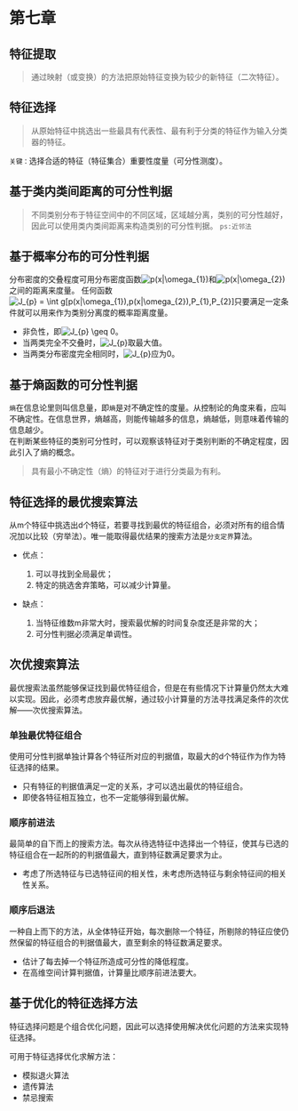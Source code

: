 # 第七章

## 特征提取

>通过映射（或变换）的方法把原始特征变换为较少的新特征（二次特征）。

## 特征选择

>从原始特征中挑选出一些最具有代表性、最有利于分类的特征作为输入分类器的特征。

`关键：`选择合适的特征（特征集合）重要性度量（可分性测度）。

## 基于类内类间距离的可分性判据

>不同类别分布于特征空间中的不同区域，区域越分离，类别的可分性越好，因此可以使用类内类间距离来构造类别的可分性判据。
`ps:近邻法`

## 基于概率分布的可分性判据

分布密度的交叠程度可用分布密度函数<img src="https://latex.codecogs.com/gif.latex?\inline&space;p(x|\omega_{1})" title="p(x|\omega_{1})" />和<img src="https://latex.codecogs.com/gif.latex?\inline&space;p(x|\omega_{2})" title="p(x|\omega_{2})" />之间的距离来度量。
 任何函数<img src="https://latex.codecogs.com/gif.latex?\inline&space;J_{p}&space;=&space;\int&space;g[p(x|\omega_{1}),p(x|\omega_{2}),P_{1},P_{2}]" title="J_{p} = \int g[p(x|\omega_{1}),p(x|\omega_{2}),P_{1},P_{2}]" />只要满足一定条件就可以用来作为类别分离度的概率距离度量。
* 非负性，即<img src="https://latex.codecogs.com/gif.latex?\inline&space;J_{p}&space;\geq&space;0" title="J_{p} \geq 0" />。
* 当两类完全不交叠时，<img src="https://latex.codecogs.com/gif.latex?\inline&space;J_{p}" title="J_{p}" />取最大值。
* 当两类分布密度完全相同时，<img src="https://latex.codecogs.com/gif.latex?\inline&space;J_{p}" title="J_{p}" />应为0。

## 基于熵函数的可分性判据

`熵`在信息论里则叫信息量，即`熵`是对不确定性的度量。从控制论的角度来看，应叫不确定性。在信息世界，熵越高，则能传输越多的信息，熵越低，则意味着传输的信息越少。  
在判断某些特征的类别可分性时，可以观察该特征对于类别判断的不确定程度，因此引入了熵的概念。
>具有最小不确定性（熵）的特征对于进行分类最为有利。

## 特征选择的最优搜索算法

从m个特征中挑选出d个特征，若要寻找到最优的特征组合，必须对所有的组合情况加以比较（穷举法）。唯一能取得最优结果的搜索方法是`分支定界`算法。

* 优点：
  1. 可以寻找到全局最优；
  1. 特定的挑选舍弃策略，可以减少计算量。

* 缺点：
  1. 当特征维数m非常大时，搜索最优解的时间复杂度还是非常的大；
  1. 可分性判据必须满足单调性。

## 次优搜索算法

最优搜索法虽然能够保证找到最优特征组合，但是在有些情况下计算量仍然太大难以实现。因此，必须考虑放弃最优解，通过较小计算量的方法寻找满足条件的次优解——次优搜索算法。

### 单独最优特征组合

使用可分性判据单独计算各个特征所对应的判据值，取最大的d个特征作为作为特征选择的结果。

* 只有特征的判据值满足一定的关系，才可以选出最优的特征组合。
* 即使各特征相互独立，也不一定能够得到最优解。

### 顺序前进法

最简单的自下而上的搜索方法。每次从待选特征中选择出一个特征，使其与已选的特征组合在一起所的的判据值最大，直到特征数满足要求为止。

* 考虑了所选特征与已选特征间的相关性，未考虑所选特征与剩余特征间的相关性关系。

### 顺序后退法

一种自上而下的方法，从全体特征开始，每次删除一个特征，所剔除的特征应使仍然保留的特征组合的判据值最大，直至剩余的特征数满足要求。

* 估计了每去掉一个特征所造成可分性的降低程度。
* 在高维空间计算判据值，计算量比顺序前进法要大。

## 基于优化的特征选择方法

特征选择问题是个组合优化问题，因此可以选择使用解决优化问题的方法来实现特征选择。

可用于特征选择优化求解方法：

* 模拟退火算法
* 遗传算法
* 禁忌搜索